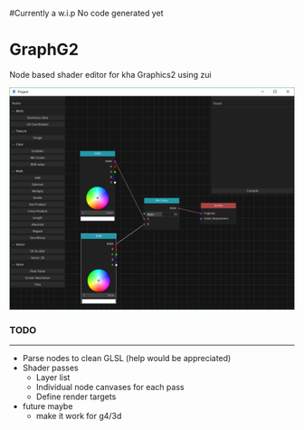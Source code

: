 #Currently a w.i.p No code generated yet

# GraphG2

Node based shader editor for kha Graphics2 using zui

![wip][logo]

### TODO
---
-  Parse nodes to clean GLSL (help would be appreciated)
-  Shader passes
    -  Layer list 
    -  Individual node canvases for each pass
    -  Define render targets 
- future maybe
  - make it work for g4/3d 

[logo]: Assets/wip1.png "wip"